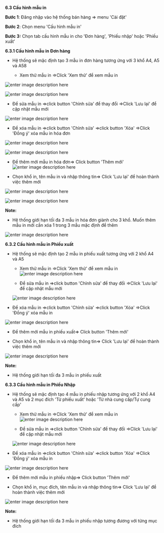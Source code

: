 
**6.3	Cấu hình mẫu in**

**Bước 1**: Đăng nhập vào hệ thống bán hàng => menu 'Cài đặt'

**Bước 2**: Chọn menu 'Cấu hình mẫu in'

**Bước 3:** Chọn tab cấu hình mẫu in cho 'Đơn hàng', 'Phiếu nhập' hoặc 'Phiếu xuất'

**6.3.1 Cấu hình mẫu in Đơn hàng**

+ Hệ thống sẽ mặc định tạo 3 mẫu in đơn hàng tương ứng với 3 khổ A4, A5 và A58

  - Xem thử mẫu in =>Click 'Xem thử' để xem mẫu in 


![enter image description here](https://static8.muarecdn.com/original/muare/images/2021/09/23/6087499_screenshot-1.png)

![enter image description here](https://static8.muarecdn.com/original/muare/images/2021/09/23/6087509_screenshot-2.png)

  - Để sửa mẫu in =>click button 'Chỉnh sửa' để  thay đổi =>Click 'Lưu lại' để cập nhật mẫu mới
  
  ![enter image description here](https://static8.muarecdn.com/original/muare/images/2021/09/23/6087525_screenshot-3.png)

- Để xóa mẫu in =>click button 'Chỉnh sửa' =>click button 'Xóa' 
=>Click 'Đồng ý' xóa mẫu in hóa đơn

![enter image description here](https://static8.muarecdn.com/original/muare/images/2021/09/23/6087553_screenshot-5.png)

![enter image description here](https://static8.muarecdn.com/original/muare/images/2021/09/23/6087554_screenshot-6.png)

- Để thêm mới mẫu in hóa đơn=> Click button 'Thêm mới' 
![enter image description here](https://static8.muarecdn.com/original/muare/images/2021/09/23/6087555_screenshot-7.png)
 
 - Chọn khổ in, tên mẫu in và nhập thông tin=> Click 'Lưu lại' để hoàn thành việc thêm mới

![enter image description here](https://static8.muarecdn.com/original/muare/images/2021/09/23/6087556_screenshot-8.png)

![enter image description here](https://static8.muarecdn.com/original/muare/images/2021/09/23/6087557_screenshot-9.png)

**Note:**

- Hệ thống giới hạn tối đa 3 mẫu in hóa đơn giành cho 3 khổ. Muốn thêm mẫu in mới cần xóa 1 trong 3 mẫu mặc định để thêm 

![enter image description here](https://static8.muarecdn.com/original/muare/images/2021/09/23/6087552_screenshot-4.png)

**6.3.2 Cấu hình mẫu in Phiếu xuất**

+ Hệ thống sẽ mặc định tạo 2 mẫu in phiếu xuất tương ứng với 2 khổ A4 và A5 

  - Xem thử mẫu in =>Click 'Xem thử' để xem mẫu in 
![enter image description here](https://static8.muarecdn.com/original/muare/images/2021/09/23/6087559_screenshot-10.png)

  - Để sửa mẫu in =>click button 'Chỉnh sửa' để  thay đổi =>Click 'Lưu lại' để cập nhật mẫu mới
  
  ![enter image description here](https://static8.muarecdn.com/original/muare/images/2021/09/23/6087560_screenshot-11.png)

- Để xóa mẫu in =>click button 'Chỉnh sửa' =>click button 'Xóa' 
=>Click 'Đồng ý' xóa mẫu in 

![enter image description here](https://static8.muarecdn.com/original/muare/images/2021/09/23/6087561_screenshot-12.png)

- Để thêm mới mẫu in phiếu xuất=> Click button 'Thêm mới' 

 - Chọn khổ in, tên mẫu in và nhập thông tin=> Click 'Lưu lại' để hoàn thành việc thêm mới

![enter image description here](https://static8.muarecdn.com/original/muare/images/2021/09/23/6087568_screenshot-13.png)

**Note:**

- Hệ thống giới hạn tối đa 3 mẫu in phiếu xuất

**6.3.3 Cấu hình mẫu in Phiếu Nhập**

+ Hệ thống sẽ mặc định tạo 4 mẫu in phiếu nhập tương ứng với 2 khổ A4 và A5  và 2 mục đích 'Từ phiếu xuất' hoặc 'Từ nhà cung cấp/Tự cung cấp'

  - Xem thử mẫu in =>Click 'Xem thử' để xem mẫu in 
  ![enter image description here](https://static8.muarecdn.com/original/muare/images/2021/09/23/6087576_screenshot-14.png)

  - Để sửa mẫu in =>click button 'Chỉnh sửa' để  thay đổi =>Click 'Lưu lại' để cập nhật mẫu mới
  
  ![enter image description here](https://static8.muarecdn.com/original/muare/images/2021/09/23/6087577_screenshot-15.png)

- Để xóa mẫu in =>click button 'Chỉnh sửa' =>click button 'Xóa' 
=>Click 'Đồng ý' xóa mẫu in 

![enter image description here](https://static8.muarecdn.com/original/muare/images/2021/09/23/6087578_screenshot-16.png)

- Để thêm mới mẫu in phiếu nhập=> Click button 'Thêm mới' 

 - Chọn khổ in, mục đích, tên mẫu in và nhập thông tin=> Click 'Lưu lại' để hoàn thành việc thêm mới

![enter image description here](https://static8.muarecdn.com/original/muare/images/2021/09/23/6087582_screenshot-17.png)

**Note:**

- Hệ thống giới hạn tối đa 3 mẫu in phiếu nhập tương đương với từng mục đích
















  
